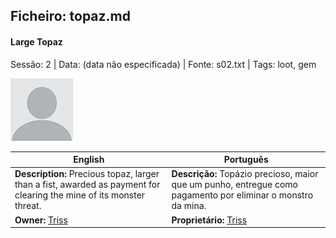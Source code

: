 ## Ficheiro: topaz.md

#### Large Topaz

Sessão: 2 | Data: (data não especificada) | Fonte: s02.txt | Tags: loot, gem

![Large Topaz](blank.png)

| English | Português |
|---------|-----------|
| **Description:** Precious topaz, larger than a fist, awarded as payment for clearing the mine of its monster threat. | **Descrição:** Topázio precioso, maior que um punho, entregue como pagamento por eliminar o monstro da mina. |
| **Owner:** [Triss](triss.md) | **Proprietário:** [Triss](triss.md) |


























